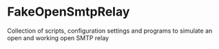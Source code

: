 # FakeOpenSmtpRelay
Collection of scripts, configuration settings and programs to simulate an open and working open SMTP relay
